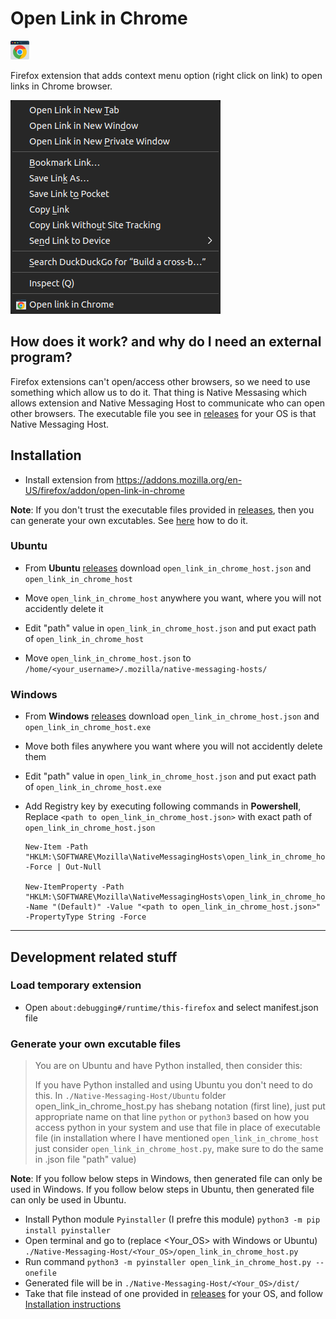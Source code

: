 # Open Link in Chrome
<a href="https://addons.mozilla.org/en-US/firefox/addon/open-link-in-chrome/"><img src="./Extension/icons/open-link-in-chrome-48.png" height=30 /></a>

Firefox extension that adds context menu option (right click on link) to open links in Chrome browser.

![Demo SS](Demo_SS.png)


## How does it work? and why do I need an external program?

Firefox extensions can't open/access other browsers, so we need to use something which allow us to do it. That thing is Native Messasing which allows extension and Native Messaging Host to communicate who can open other browsers. The executable file you see in [releases][1] for your OS is that Native Messaging Host.

## Installation

- Install extension from https://addons.mozilla.org/en-US/firefox/addon/open-link-in-chrome

__Note__: If you don't trust the executable files provided in [releases][1], then you can generate your own excutables. See [here](#generate-your-own-excutable-files) how to do it.

### Ubuntu

- From __Ubuntu__ [releases][1] download `open_link_in_chrome_host.json` and `open_link_in_chrome_host`

- Move `open_link_in_chrome_host` anywhere you want, where you will not accidently delete it

- Edit "path" value in `open_link_in_chrome_host.json` and put exact path of `open_link_in_chrome_host`

- Move `open_link_in_chrome_host.json` to `/home/<your_username>/.mozilla/native-messaging-hosts/`

### Windows

- From __Windows__ [releases][1] download `open_link_in_chrome_host.json` and `open_link_in_chrome_host.exe`

- Move both files anywhere you want where you will not accidently delete them

- Edit "path" value in `open_link_in_chrome_host.json` and put exact path of `open_link_in_chrome_host.exe`

- Add Registry key by executing following commands in __Powershell__,  Replace `<path to open_link_in_chrome_host.json>` with exact path of `open_link_in_chrome_host.json`

    ```
    New-Item -Path "HKLM:\SOFTWARE\Mozilla\NativeMessagingHosts\open_link_in_chrome_host" -Force | Out-Null

    New-ItemProperty -Path "HKLM:\SOFTWARE\Mozilla\NativeMessagingHosts\open_link_in_chrome_host" -Name "(Default)" -Value "<path to open_link_in_chrome_host.json>" -PropertyType String -Force
    ```

---

## Development related stuff

### Load temporary extension

- Open `about:debugging#/runtime/this-firefox` and select manifest.json file

### Generate your own excutable files

> You are on Ubuntu and have Python installed, then consider this:
>
> If you have Python installed and using Ubuntu you don't need to do this. In `./Native-Messaging-Host/Ubuntu` folder open_link_in_chrome_host.py has shebang notation (first line), just put appropriate name on that line `python` or `python3` based on how you access python in your system and use that file in place of executable file (in installation where I have mentioned `open_link_in_chrome_host` just consider `open_link_in_chrome_host.py`, make sure to do the same in .json file "path" value)

__Note__: If you follow below steps in Windows, then generated file can only be used in Windows. If you follow below steps in Ubuntu, then generated file can only be used in Ubuntu.

- Install Python module `Pyinstaller` (I prefre this module)
    `python3 -m pip install pyinstaller`
- Open terminal and go to (replace <Your_OS> with Windows or Ubuntu)
    `./Native-Messaging-Host/<Your_OS>/open_link_in_chrome_host.py`
- Run command `python3 -m pyinstaller open_link_in_chrome_host.py --onefile`
- Generated file will be in `./Native-Messaging-Host/<Your_OS>/dist/`
- Take that file instead of one provided in [releases][1] for your OS, and follow [Installation instructions](#installation)





[1]: https://github.com/rajan-31/open-link-in-chrome/releases